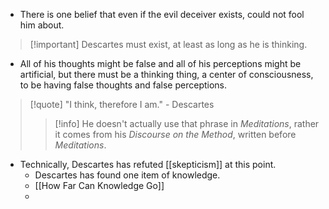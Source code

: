 - There is one belief that even if the evil deceiver exists, could not fool him about.
> [!important] Descartes must exist, at least as long as he is thinking.
- All of his thoughts might be false and all of his perceptions might be artificial, but there must be a thinking thing, a center of consciousness, to be having false thoughts and false perceptions.
> [!quote] "I think, therefore I am." - Descartes 
> > [!info] He doesn't actually use that phrase in *Meditations*, rather it comes from his *Discourse on the Method*, written before *Meditations*.

- Technically, Descartes has refuted [[skepticism]] at this point.
	- Descartes has found one item of knowledge.
	- [[How Far Can Knowledge Go]]
	- 